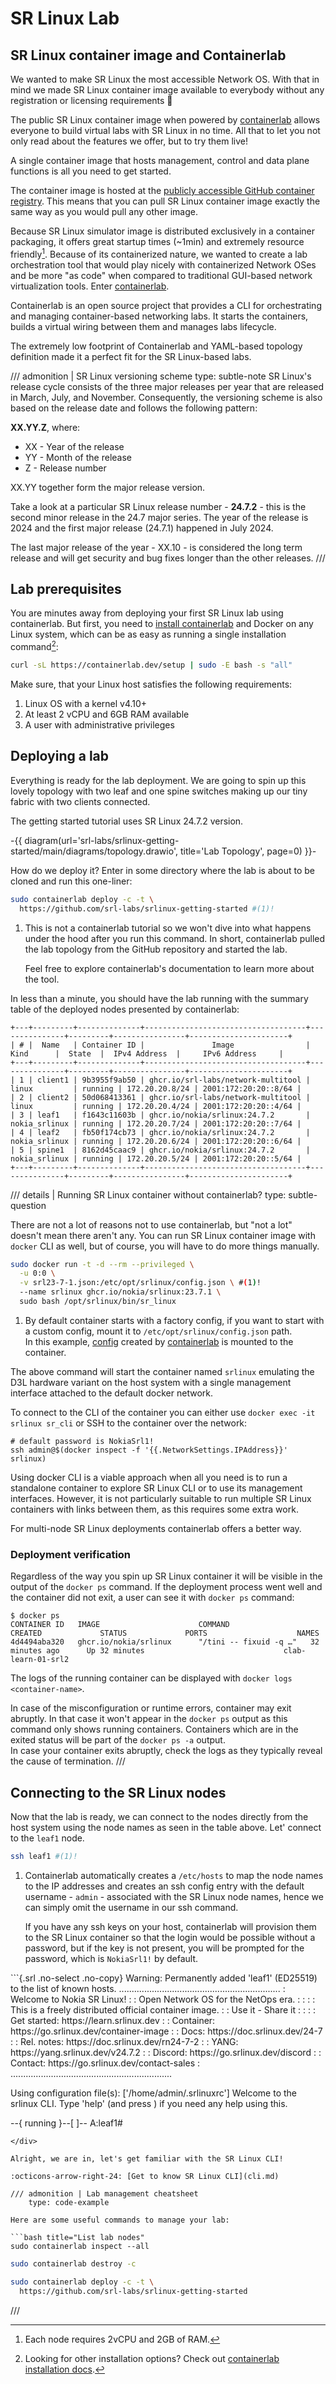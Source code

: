 # SR Linux Lab

## SR Linux container image and Containerlab

We wanted to make SR Linux the most accessible Network OS. With that in mind we made SR Linux container image available to everybody without any registration or licensing requirements :partying_face:

The public SR Linux container image when powered by [containerlab][containerlab] allows everyone to build virtual labs with SR Linux in no time. All that to let you not only read about the features we offer, but to try them live!

A single container image that hosts management, control and data plane functions is all you need to get started.

The container image is hosted at the [publicly accessible GitHub container registry](https://github.com/orgs/nokia/packages/container/package/srlinux). This means that you can pull SR Linux container image exactly the same way as you would pull any other image.

Because SR Linux simulator image is distributed exclusively in a container packaging, it offers great startup times (~1min) and extremely resource friendly[^1]. Because of its containerized nature, we wanted to create a lab orchestration tool that would play nicely with containerized Network OSes and be more "as code" when compared to traditional GUI-based network virtualization tools. Enter [containerlab][containerlab].

Containerlab is an open source project that provides a CLI for orchestrating and managing container-based networking labs. It starts the containers, builds a virtual wiring between them and manages labs lifecycle.

The extremely low footprint of Containerlab and YAML-based topology definition made it a perfect fit for the SR Linux-based labs.

/// admonition | SR Linux versioning scheme
    type: subtle-note
SR Linux's release cycle consists of the three major releases per year that are released in March, July, and November. Consequently, the versioning scheme is also based on the release date and follows the following pattern:

**XX.YY.Z**, where:

- XX - Year of the release
- YY - Month of the release
- Z - Release number

XX.YY together form the major release version.

Take a look at a particular SR Linux release number - **24.7.2** - this is the second minor release in the 24.7 major series. The year of the release is 2024 and the first major release (24.7.1) happened in July 2024.

The last major release of the year - XX.10 - is considered the long term release and will get security and bug fixes longer than the other releases.
///

## Lab prerequisites

You are minutes away from deploying your first SR Linux lab using containerlab. But first, you need to [install containerlab](https://containerlab.dev/install/) and Docker on any Linux system, which can be as easy as running a single installation command[^2]:

```bash
curl -sL https://containerlab.dev/setup | sudo -E bash -s "all"
```

Make sure, that your Linux host satisfies the following requirements:

1. Linux OS with a kernel v4.10+
2. At least 2 vCPU and 6GB RAM available
3. A user with administrative privileges

## Deploying a lab

Everything is ready for the lab deployment. We are going to spin up this lovely topology with two leaf and one spine switches making up our tiny fabric with two clients connected.

The getting started tutorial uses SR Linux 24.7.2 version.

-{{ diagram(url='srl-labs/srlinux-getting-started/main/diagrams/topology.drawio', title='Lab Topology', page=0) }}-

How do we deploy it? Enter in some directory where the lab is about to be cloned and run this one-liner:

```{.bash .no-select}
sudo containerlab deploy -c -t \
  https://github.com/srl-labs/srlinux-getting-started #(1)!
```

1. This is not a containerlab tutorial so we won't dive into what happens under the hood after you run this command. In short, containerlab pulled the lab topology from the GitHub repository and started the lab.

    Feel free to explore containerlab's documentation to learn more about the tool.

In less than a minute, you should have the lab running with the summary table of the deployed nodes presented by containerlab:

```
+---+---------+--------------+------------------------------------+---------------+---------+----------------+----------------------+
| # |  Name   | Container ID |               Image                |     Kind      |  State  |  IPv4 Address  |     IPv6 Address     |
+---+---------+--------------+------------------------------------+---------------+---------+----------------+----------------------+
| 1 | client1 | 9b3955f9ab50 | ghcr.io/srl-labs/network-multitool | linux         | running | 172.20.20.8/24 | 2001:172:20:20::8/64 |
| 2 | client2 | 50d068413361 | ghcr.io/srl-labs/network-multitool | linux         | running | 172.20.20.4/24 | 2001:172:20:20::4/64 |
| 3 | leaf1   | f1643c11603b | ghcr.io/nokia/srlinux:24.7.2       | nokia_srlinux | running | 172.20.20.7/24 | 2001:172:20:20::7/64 |
| 4 | leaf2   | fb50f174cb73 | ghcr.io/nokia/srlinux:24.7.2       | nokia_srlinux | running | 172.20.20.6/24 | 2001:172:20:20::6/64 |
| 5 | spine1  | 8162d45caac9 | ghcr.io/nokia/srlinux:24.7.2       | nokia_srlinux | running | 172.20.20.5/24 | 2001:172:20:20::5/64 |
+---+---------+--------------+------------------------------------+---------------+---------+----------------+----------------------+
```

/// details | Running SR Linux container without containerlab?
    type: subtle-question

There are not a lot of reasons not to use containerlab, but "not a lot" doesn't mean there aren't any. You can run SR Linux container image with `docker` CLI as well, but of course, you will have to do more things manually.

```bash
sudo docker run -t -d --rm --privileged \
  -u 0:0 \
  -v srl23-7-1.json:/etc/opt/srlinux/config.json \ #(1)!
  --name srlinux ghcr.io/nokia/srlinux:23.7.1 \
  sudo bash /opt/srlinux/bin/sr_linux
```

1. By default container starts with a factory config, if you want to start with a custom config, mount it to `/etc/opt/srlinux/config.json` path.  
    In this example, [config](https://gist.github.com/hellt/3f695394d705ed2bf016f7919ba90018) created by [containerlab](https://containerlab.dev) is mounted to the container.

The above command will start the container named `srlinux` emulating the D3L hardware variant on the host system with a single management interface attached to the default docker network.

To connect to the CLI of the container you can either use `docker exec -it srlinux sr_cli` or SSH to the container over the network:

```shell
# default password is NokiaSrl1!
ssh admin@$(docker inspect -f '{{.NetworkSettings.IPAddress}}' srlinux)
```

Using docker CLI is a viable approach when all you need is to run a standalone container to explore SR Linux CLI or to use its management interfaces. However, it is not particularly suitable to run multiple SR Linux containers with links between them, as this requires some extra work.

For multi-node SR Linux deployments containerlab offers a better way.

<h3>Deployment verification</h3>

Regardless of the way you spin up SR Linux container it will be visible in the output of the `docker ps` command. If the deployment process went well and the container did not exit, a user can see it with `docker ps` command:

```shell
$ docker ps
CONTAINER ID   IMAGE                      COMMAND                  CREATED             STATUS             PORTS                    NAMES
4d4494aba320   ghcr.io/nokia/srlinux      "/tini -- fixuid -q …"   32 minutes ago      Up 32 minutes                               clab-learn-01-srl2
```

The logs of the running container can be displayed with `docker logs <container-name>`.

In case of the misconfiguration or runtime errors, container may exit abruptly. In that case it won't appear in the `docker ps` output as this command only shows running containers. Containers which are in the exited status will be part of the `docker ps -a` output.  
In case your container exits abruptly, check the logs as they typically reveal the cause of termination.
///

## Connecting to the SR Linux nodes

Now that the lab is ready, we can connect to the nodes directly from the host system using the node names as seen in the table above. Let' connect to the `leaf1` node.

```{.bash .no-select}
ssh leaf1 #(1)!
```

1. Containerlab automatically creates a `/etc/hosts` to map the node names to the IP addresses and creates an ssh config entry with the default username - `admin` - associated with the SR Linux node names, hence we can simply omit the username in our ssh command.

    If you have any ssh keys on your host, containerlab will provision them to the SR Linux container so that the login would be possible without a password, but if the key is not present, you will be prompted for the password, which is `NokiaSrl1!` by default.

<div class="embed-result">
```{.srl .no-select .no-copy}
Warning: Permanently added 'leaf1' (ED25519) to the list of known hosts.
................................................................
:                  Welcome to Nokia SR Linux!                  :
:              Open Network OS for the NetOps era.             :
:                                                              :
:    This is a freely distributed official container image.    :
:                      Use it - Share it                       :
:                                                              :
: Get started: https://learn.srlinux.dev                       :
: Container:   https://go.srlinux.dev/container-image          :
: Docs:        https://doc.srlinux.dev/24-7                    :
: Rel. notes:  https://doc.srlinux.dev/rn24-7-2                :
: YANG:        https://yang.srlinux.dev/v24.7.2                :
: Discord:     https://go.srlinux.dev/discord                  :
: Contact:     https://go.srlinux.dev/contact-sales            :
................................................................

Using configuration file(s): ['/home/admin/.srlinuxrc']
Welcome to the srlinux CLI.
Type 'help' (and press <ENTER>) if you need any help using this.

--{ running }--[  ]--
A:leaf1#

```
</div>

Alright, we are in, let's get familiar with the SR Linux CLI!

:octicons-arrow-right-24: [Get to know SR Linux CLI](cli.md)

/// admonition | Lab management cheatsheet
    type: code-example

Here are some useful commands to manage your lab:

```bash title="List lab nodes"
sudo containerlab inspect --all
```

```bash title="destroy the get started lab (execute from within the <code>srlinux-getting-started</code> directory)"
sudo containerlab destroy -c
```

```bash title="redeploy the get started lab"
sudo containerlab deploy -c -t \
  https://github.com/srl-labs/srlinux-getting-started
```

///

[^1]: Each node requires 2vCPU and 2GB of RAM.
[^2]: Looking for other installation options? Check out [containerlab installation docs](https://containerlab.dev/install/).

[containerlab]: https://containerlab.dev/

<script type="text/javascript" src="https://viewer.diagrams.net/js/viewer-static.min.js" async></script>
